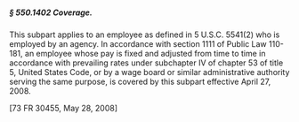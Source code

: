 ##### § 550.1402 Coverage. #####

This subpart applies to an employee as defined in 5 U.S.C. 5541(2) who is employed by an agency. In accordance with section 1111 of Public Law 110-181, an employee whose pay is fixed and adjusted from time to time in accordance with prevailing rates under subchapter IV of chapter 53 of title 5, United States Code, or by a wage board or similar administrative authority serving the same purpose, is covered by this subpart effective April 27, 2008.

[73 FR 30455, May 28, 2008]